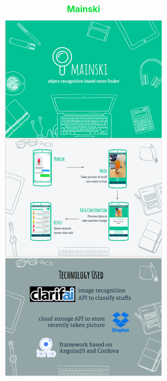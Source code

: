 <center> <h1 style="color:#01DF3A">Mainski</h1> </center>
<img src="/images/m1.png"></img>
<img src="/images/m2.png"></img>
<img src="/images/m3.png"></img>
